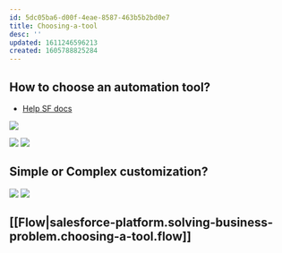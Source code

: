 ```yaml
---
id: 5dc05ba6-d00f-4eae-8587-463b5b2bd0e7
title: Choosing-a-tool
desc: ''
updated: 1611246596213
created: 1605788825284
---
```


## How to choose an automation tool?

- [Help SF docs](https://help.salesforce.com/articleView?id=process_which_tool.htm&type=5)

![](/assets/images/2020-11-22-13-36-53.png)

![](/assets/images/2020-11-22-13-42-41.png)
![](/assets/images/2020-11-22-13-43-19.png)

## Simple or Complex customization?
![](/assets/images/2020-11-22-13-45-37.png)
![](/assets/images/2020-11-22-13-46-27.png)

## [[Flow|salesforce-platform.solving-business-problem.choosing-a-tool.flow]]